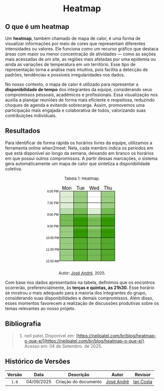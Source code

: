 <center>

# __Heatmap__

</center>

## __O que é um heatmap__

Um __heatmap__, também chamado de mapa de calor, é uma forma de visualizar informações por meio de cores que representam diferentes intensidades ou valores. Ele funciona como um recurso gráfico que destaca áreas com maior ou menor concentração de atividades — como as seções mais acessadas de um site, as regiões mais afetadas por uma epidemia ou ainda as variações de temperatura em um território. Esse tipo de representação torna a análise mais intuitiva, pois facilita a detecção de padrões, tendências e possíveis irregularidades nos dados.

No nosso contexto, o mapa de calor é utilizado para representar a __disponibilidade de tempo__ dos integrantes da equipe, considerando seus compromissos pessoais, acadêmicos e profissionais. Essa visualização nos auxilia a planejar reuniões de forma mais eficiente e respeitosa, reduzindo choques de agenda e evitando sobrecarga. Assim, promovemos uma participação mais engajada e colaborativa de todos, valorizando suas contribuições individuais.

## __Resultados__

Para identificar de forma rápida os horários livres da equipe, utilizamos a ferramenta online when2meet. Nela, cada membro indica os períodos em que está disponível ao longo da semana, deixando em branco os horários em que possui outros compromissos. A partir dessas marcações, o sistema gera automaticamente um mapa de calor que sintetiza a disponibilidade coletiva.


<font size="2"><p style="text-align: center">Tabela 1: Heatmap.</p></font>

<center>

![Heatmap](../assets/Heatmap/Heatmap.png)

</center>

<font size="2"><p style="text-align: center">Autor: [José André](https://github.com/joseandre25), 2025.</p></font>

Com base nos dados apresentados na tabela, definimos que os encontros ocorrerão, preferencialmente, às __terças e quintas, às 21h30.__ Esse horário se mostrou o mais adequado para a maioria dos integrantes do grupo, considerando suas disponibilidades e demais compromissos. Além disso, esses momentos favorecem a realização de discussões produtivas sobre os temas relevantes ao nosso projeto.

## Bibliografia

> 1. neil patel. Disponível em: [https://neilpatel.com/br/blog/heatmap-o-que-e/](https://neilpatel.com/br/blog/heatmap-o-que-e/). Acesso em: 04 de Setembro. de 2025.


## Histórico de Versões

| Versão |    Data    |      Descrição       |                      Autor                       | Revisor |
| :----: | :--------: | :------------------: | :----------------------------------------------: | :-----: |
| `1.0`  | 04/09/2025 |  Criação do documento | [José André](https://github.com/joseandre25) |  [Ian Costa](https://github.com/iancostag)   |

